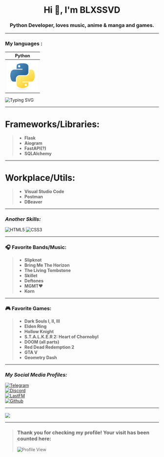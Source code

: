 <h1 align="center">Hi 👋, I'm BLXSSVD</h1>
<h3 align="center">Python Developer, loves music, anime & manga and games.</h3>

---

### My languages :
| Python |
|--------|
| <img src="https://raw.githubusercontent.com/devicons/devicon/refs/heads/master/icons/python/python-original.svg" width=100> |

<img src="https://readme-typing-svg.herokuapp.com?color=%23FFFFFF&lines=🕞+Started+coding+in+February+2024.+++" alt="Typing SVG" width="600" height="100"/>

---

# Frameworks/Libraries:
> * **Flask**
> * **Aiogram**
> * **FastAPI(?)**
> * **SQLAlchemy**



___

# Workplace/Utils:
> * **Visual Studio Code**
> * **Postman**
> * **DBeaver**

___

### _Another Skills:_
![HTML5](https://img.shields.io/badge/html5-%23E34F26.svg?style=for-the-badge&logo=html5&logoColor=white)
![CSS3](https://img.shields.io/badge/css3-%231572B6.svg?style=for-the-badge&logo=css3&logoColor=white)



___

### 🎧 Favorite Bands/Music:
> * **Slipknot**  
> * **Bring Me The Horizon**  
> * **The Living Tombstone**  
> * **Skillet**  
> * **Deftones**
> * **MGMT❤️**
> * **Korn**

___

### 🎮 Favorite Games:
> * **Dark Souls I, II, III**  
> * **Elden Ring**  
> * **Hollow Knight** 
> * **S.T.A.L.K.E.R 2: Heart of Chornobyl**
> * **DOOM (all parts)**
> * **Red Dead Redemption 2**
> * **GTA V**
> * **Geometry Dash**


___

### _My Social Media Profiles:_
[![Telegram](https://img.shields.io/badge/Telegram-2CA5E0?style=for-the-badge&logo=telegram&logoColor=white)](https://t.me/blxssvddv)  
[![Discord](https://img.shields.io/badge/Discord-%235865F2.svg?style=for-the-badge&logo=discord&logoColor=white)](https://discord.com/users/1007074248621301880)  
[![LastFM](https://img.shields.io/badge/Last.fm-D51007?style=for-the-badge&logo=last.fm&logoColor=white)](https://www.last.fm/user/blxssvd)  
[![Github](https://img.shields.io/badge/github-%23121011.svg?style=for-the-badge&logo=github&logoColor=white)](https://github.com/blxssvdd)

___


<img align="center" src="https://badges.lastfm.workers.dev/last-played?user=blxssvd&recent=1&style=for-the-badge&cacheSeconds=120"/>


___


> ### Thank you for checking my profile! Your visit has been counted here:
> ![Profile View](https://profile-counter.glitch.me/blxssvdd/count.svg)
